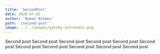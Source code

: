 ```yaml
---
title: 'SecondPost'
date: 2020-07-02
author: 'Roman Atemov'
path: '/second-post'
image: ../../images/gatsby-astronaut.png
---
```


Second post Second post Second post Second post Second post Second post Second post Second post Second post Second post Second post 